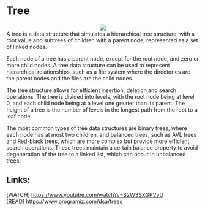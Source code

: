# Tree

<div align="center">
<img src="https://user-images.githubusercontent.com/59585859/213465907-05771389-e2d4-4186-9244-8a701a520863.png">
</div>
A tree is a data structure that simulates a hierarchical tree structure, with a root value and subtrees of children with a parent node, represented as a set of linked nodes. 

Each node of a tree has a parent node, except for the root node, and zero or more child nodes.
A tree data structure can be used to represent hierarchical relationships, such as a file system where the directories are the parent nodes and the files are the child nodes. 

The tree structure allows for efficient insertion, deletion and search operations. The tree is divided into levels, with the root node being at level 0, and each child node being at a level one greater than its parent. The height of a tree is the number of levels in the longest path from the root to a leaf node.

The most common types of tree data structures are binary trees, where each node has at most two children, and balanced trees, such as AVL trees and Red-black trees, which are more complex but provide more efficient search operations. These trees maintain a certain balance property to avoid degeneration of the tree to a linked list, which can occur in unbalanced trees.



<h2>Links:</h2>

[WATCH] https://www.youtube.com/watch?v=S2W3SXGPVyU <br>
[READ] https://www.programiz.com/dsa/trees
